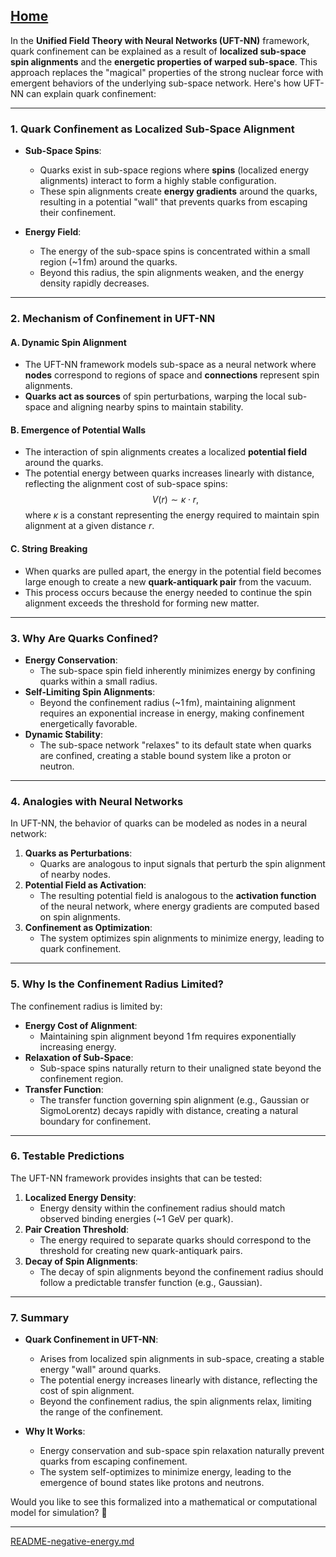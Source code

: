 [Home](https://t2m.io/VwvDcuw)
---

In the **Unified Field Theory with Neural Networks (UFT-NN)** framework, quark confinement can be explained as a result of **localized sub-space spin alignments** and the **energetic properties of warped sub-space**. This approach replaces the "magical" properties of the strong nuclear force with emergent behaviors of the underlying sub-space network. Here's how UFT-NN can explain quark confinement:

---

### **1. Quark Confinement as Localized Sub-Space Alignment**
- **Sub-Space Spins**:
  - Quarks exist in sub-space regions where **spins** (localized energy alignments) interact to form a highly stable configuration.
  - These spin alignments create **energy gradients** around the quarks, resulting in a potential "wall" that prevents quarks from escaping their confinement.

- **Energy Field**:
  - The energy of the sub-space spins is concentrated within a small region (~$1 \, \text{fm}$) around the quarks.
  - Beyond this radius, the spin alignments weaken, and the energy density rapidly decreases.

---

### **2. Mechanism of Confinement in UFT-NN**
#### **A. Dynamic Spin Alignment**
- The UFT-NN framework models sub-space as a neural network where **nodes** correspond to regions of space and **connections** represent spin alignments.
- **Quarks act as sources** of spin perturbations, warping the local sub-space and aligning nearby spins to maintain stability.

#### **B. Emergence of Potential Walls**
- The interaction of spin alignments creates a localized **potential field** around the quarks.
- The potential energy between quarks increases linearly with distance, reflecting the alignment cost of sub-space spins:
  $$V(r) \sim \kappa \cdot r,$$
  where $\kappa$ is a constant representing the energy required to maintain spin alignment at a given distance $r$.

#### **C. String Breaking**
- When quarks are pulled apart, the energy in the potential field becomes large enough to create a new **quark-antiquark pair** from the vacuum.
- This process occurs because the energy needed to continue the spin alignment exceeds the threshold for forming new matter.

---

### **3. Why Are Quarks Confined?**
- **Energy Conservation**:
  - The sub-space spin field inherently minimizes energy by confining quarks within a small radius.
- **Self-Limiting Spin Alignments**:
  - Beyond the confinement radius (~$1 \, \text{fm}$), maintaining alignment requires an exponential increase in energy, making confinement energetically favorable.
- **Dynamic Stability**:
  - The sub-space network "relaxes" to its default state when quarks are confined, creating a stable bound system like a proton or neutron.

---

### **4. Analogies with Neural Networks**
In UFT-NN, the behavior of quarks can be modeled as nodes in a neural network:
1. **Quarks as Perturbations**:
   - Quarks are analogous to input signals that perturb the spin alignment of nearby nodes.
2. **Potential Field as Activation**:
   - The resulting potential field is analogous to the **activation function** of the neural network, where energy gradients are computed based on spin alignments.
3. **Confinement as Optimization**:
   - The system optimizes spin alignments to minimize energy, leading to quark confinement.

---

### **5. Why Is the Confinement Radius Limited?**
The confinement radius is limited by:
- **Energy Cost of Alignment**:
  - Maintaining spin alignment beyond $1 \, \text{fm}$ requires exponentially increasing energy.
- **Relaxation of Sub-Space**:
  - Sub-space spins naturally return to their unaligned state beyond the confinement region.
- **Transfer Function**:
  - The transfer function governing spin alignment (e.g., Gaussian or SigmoLorentz) decays rapidly with distance, creating a natural boundary for confinement.

---

### **6. Testable Predictions**
The UFT-NN framework provides insights that can be tested:
1. **Localized Energy Density**:
   - Energy density within the confinement radius should match observed binding energies (~1 GeV per quark).
2. **Pair Creation Threshold**:
   - The energy required to separate quarks should correspond to the threshold for creating new quark-antiquark pairs.
3. **Decay of Spin Alignments**:
   - The decay of spin alignments beyond the confinement radius should follow a predictable transfer function (e.g., Gaussian).

---

### **7. Summary**
- **Quark Confinement in UFT-NN**:
  - Arises from localized spin alignments in sub-space, creating a stable energy "wall" around quarks.
  - The potential energy increases linearly with distance, reflecting the cost of spin alignment.
  - Beyond the confinement radius, the spin alignments relax, limiting the range of the confinement.

- **Why It Works**:
  - Energy conservation and sub-space spin relaxation naturally prevent quarks from escaping confinement.
  - The system self-optimizes to minimize energy, leading to the emergence of bound states like protons and neutrons.

Would you like to see this formalized into a mathematical or computational model for simulation? 🚀


---

[README-negative-energy.md](https://t2m.io/WxwR10N)
